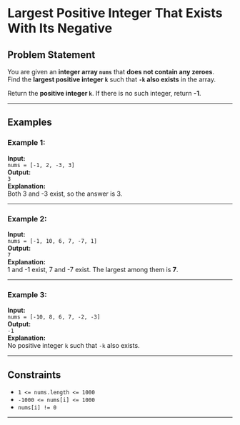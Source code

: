 # Largest Positive Integer That Exists With Its Negative

## Problem Statement

You are given an **integer array `nums`** that **does not contain any zeroes**.  
Find the **largest positive integer `k`** such that **`-k` also exists** in the array.

Return the **positive integer `k`**. If there is no such integer, return **-1**.

---

## Examples

### Example 1:
**Input:**  
`nums = [-1, 2, -3, 3]`  
**Output:**  
`3`  
**Explanation:**  
Both 3 and -3 exist, so the answer is 3.

---

### Example 2:
**Input:**  
`nums = [-1, 10, 6, 7, -7, 1]`  
**Output:**  
`7`  
**Explanation:**  
1 and -1 exist, 7 and -7 exist. The largest among them is **7**.

---

### Example 3:
**Input:**  
`nums = [-10, 8, 6, 7, -2, -3]`  
**Output:**  
`-1`  
**Explanation:**  
No positive integer `k` such that `-k` also exists.

---

## Constraints

- `1 <= nums.length <= 1000`  
- `-1000 <= nums[i] <= 1000`  
- `nums[i] != 0`

---
